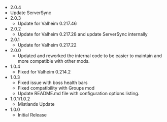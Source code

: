 - 2.0.4
- Update ServerSync
- 2.0.3
  - Update for Valheim 0.217.46 
- 2.0.2
  - Update for Valheim 0.217.28 and update ServerSync internally
- 2.0.1
    - Update for Valheim 0.217.22 
- 2.0.0
    - Updated and reworked the internal code to be easier to maintain and more compatible with other mods. 
- 1.0.4
    - Fixed for Valheim 0.214.2
- 1.0.3
    - Fixed issue with boss health bars
    - Fixed compatibility with Groups mod
    - Update README.md file with configuration options listing.
- 1.0.1/1.0.2
    - Mistlands Update
- 1.0.0
    - Initial Release